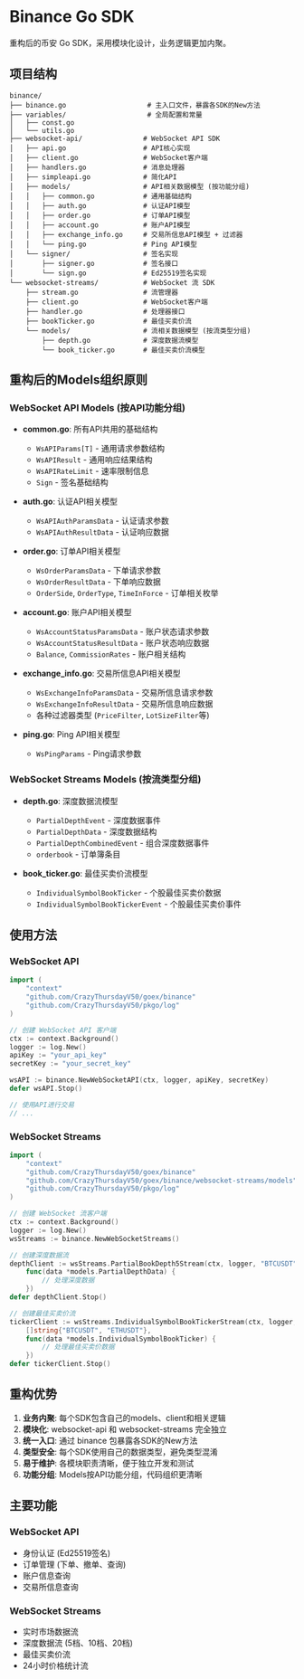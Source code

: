# Binance Go SDK

重构后的币安 Go SDK，采用模块化设计，业务逻辑更加内聚。

## 项目结构

```
binance/
├── binance.go                    # 主入口文件，暴露各SDK的New方法
├── variables/                    # 全局配置和常量
│   ├── const.go
│   └── utils.go
├── websocket-api/               # WebSocket API SDK
│   ├── api.go                   # API核心实现
│   ├── client.go                # WebSocket客户端
│   ├── handlers.go              # 消息处理器
│   ├── simpleapi.go             # 简化API
│   ├── models/                  # API相关数据模型 (按功能分组)
│   │   ├── common.go            # 通用基础结构
│   │   ├── auth.go              # 认证API模型
│   │   ├── order.go             # 订单API模型
│   │   ├── account.go           # 账户API模型
│   │   ├── exchange_info.go     # 交易所信息API模型 + 过滤器
│   │   └── ping.go              # Ping API模型
│   └── signer/                  # 签名实现
│       ├── signer.go            # 签名接口
│       └── sign.go              # Ed25519签名实现
└── websocket-streams/           # WebSocket 流 SDK
    ├── stream.go                # 流管理器
    ├── client.go                # WebSocket客户端
    ├── handler.go               # 处理器接口
    ├── bookTicker.go            # 最佳买卖价流
    └── models/                  # 流相关数据模型 (按流类型分组)
        ├── depth.go             # 深度数据流模型
        └── book_ticker.go       # 最佳买卖价流模型
```

## 重构后的Models组织原则

### WebSocket API Models (按API功能分组)

- **common.go**: 所有API共用的基础结构
  - `WsAPIParams[T]` - 通用请求参数结构
  - `WsAPIResult` - 通用响应结果结构  
  - `WsAPIRateLimit` - 速率限制信息
  - `Sign` - 签名基础结构

- **auth.go**: 认证API相关模型
  - `WsAPIAuthParamsData` - 认证请求参数
  - `WsAPIAuthResultData` - 认证响应数据

- **order.go**: 订单API相关模型
  - `WsOrderParamsData` - 下单请求参数
  - `WsOrderResultData` - 下单响应数据
  - `OrderSide`, `OrderType`, `TimeInForce` - 订单相关枚举

- **account.go**: 账户API相关模型
  - `WsAccountStatusParamsData` - 账户状态请求参数
  - `WsAccountStatusResultData` - 账户状态响应数据
  - `Balance`, `CommissionRates` - 账户相关结构

- **exchange_info.go**: 交易所信息API相关模型
  - `WsExchangeInfoParamsData` - 交易所信息请求参数
  - `WsExchangeInfoResultData` - 交易所信息响应数据
  - 各种过滤器类型 (`PriceFilter`, `LotSizeFilter`等)

- **ping.go**: Ping API相关模型
  - `WsPingParams` - Ping请求参数

### WebSocket Streams Models (按流类型分组)

- **depth.go**: 深度数据流模型
  - `PartialDepthEvent` - 深度数据事件
  - `PartialDepthData` - 深度数据结构
  - `PartialDepthCombinedEvent` - 组合深度数据事件
  - `orderbook` - 订单簿条目

- **book_ticker.go**: 最佳买卖价流模型
  - `IndividualSymbolBookTicker` - 个股最佳买卖价数据
  - `IndividualSymbolBookTickerEvent` - 个股最佳买卖价事件

## 使用方法

### WebSocket API

```go
import (
    "context"
    "github.com/CrazyThursdayV50/goex/binance"
    "github.com/CrazyThursdayV50/pkgo/log"
)

// 创建 WebSocket API 客户端
ctx := context.Background()
logger := log.New()
apiKey := "your_api_key"
secretKey := "your_secret_key"

wsAPI := binance.NewWebSocketAPI(ctx, logger, apiKey, secretKey)
defer wsAPI.Stop()

// 使用API进行交易
// ...
```

### WebSocket Streams

```go
import (
    "context"
    "github.com/CrazyThursdayV50/goex/binance"
    "github.com/CrazyThursdayV50/goex/binance/websocket-streams/models"
    "github.com/CrazyThursdayV50/pkgo/log"
)

// 创建 WebSocket 流客户端
ctx := context.Background()
logger := log.New()
wsStreams := binance.NewWebSocketStreams()

// 创建深度数据流
depthClient := wsStreams.PartialBookDepth5Stream(ctx, logger, "BTCUSDT", 
    func(data *models.PartialDepthData) {
        // 处理深度数据
    })
defer depthClient.Stop()

// 创建最佳买卖价流
tickerClient := wsStreams.IndividualSymbolBookTickerStream(ctx, logger, 
    []string{"BTCUSDT", "ETHUSDT"}, 
    func(data *models.IndividualSymbolBookTicker) {
        // 处理最佳买卖价数据
    })
defer tickerClient.Stop()
```

## 重构优势

1. **业务内聚**: 每个SDK包含自己的models、client和相关逻辑
2. **模块化**: websocket-api 和 websocket-streams 完全独立
3. **统一入口**: 通过 binance 包暴露各SDK的New方法
4. **类型安全**: 每个SDK使用自己的数据类型，避免类型混淆
5. **易于维护**: 各模块职责清晰，便于独立开发和测试
6. **功能分组**: Models按API功能分组，代码组织更清晰

## 主要功能

### WebSocket API
- 身份认证 (Ed25519签名)
- 订单管理 (下单、撤单、查询)
- 账户信息查询
- 交易所信息查询

### WebSocket Streams  
- 实时市场数据流
- 深度数据流 (5档、10档、20档)
- 最佳买卖价流
- 24小时价格统计流 